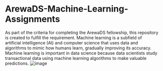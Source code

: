 # ArewaDS-Machine-Learning-Assignments
As part of the criteria for completing the ArewaDS fellowship, this repository is created to fulfill the requirement.
Machine learning is a subfield of artificial intelligence (AI) and computer science that uses data and algorithms to mimic how humans learn, gradually improving its accuracy.
Machine learning is important in data science because data scientists study transactional data using machine learning algorithms to make valuable predictions.
![image](https://user-images.githubusercontent.com/98468845/229296375-c6437a88-031c-42b7-b258-59a46b3a7c4c.png)
